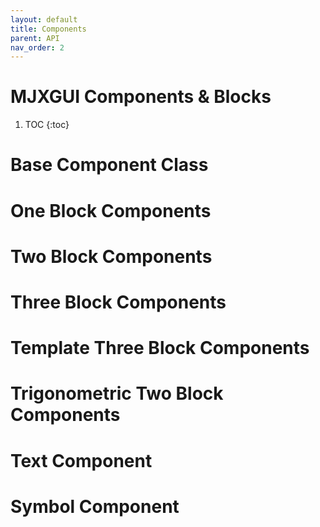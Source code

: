 ```yaml
---
layout: default
title: Components
parent: API
nav_order: 2
---
```


# MJXGUI Components & Blocks

1. TOC
{:toc}

# Base Component Class

# One Block Components

# Two Block Components

# Three Block Components

# Template Three Block Components

# Trigonometric Two Block Components

# Text Component

# Symbol Component